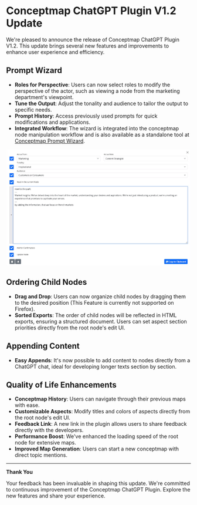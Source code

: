 # Conceptmap ChatGPT Plugin V1.2 Update

We're pleased to announce the release of Conceptmap ChatGPT Plugin V1.2. This update brings several new features and improvements to enhance user experience and efficiency.

## Prompt Wizard

- **Roles for Perspective**: Users can now select roles to modify the perspective of the actor, such as viewing a node from the marketing department's viewpoint.
- **Tune the Output**: Adjust the tonality and audience to tailor the output to specific needs.
- **Prompt History**: Access previously used prompts for quick modifications and applications.
- **Integrated Workflow**: The wizard is integrated into the conceptmap node manipulation workflow and is also available as a standalone tool at [Conceptmap Prompt Wizard](https://app.concept-map.com/prompt-wizard).

![Prompt Wizard](prompt-wizard.png)

## Ordering Child Nodes

- **Drag and Drop**: Users can now organize child nodes by dragging them to the desired position (This Feature is currently not supported on Firefox).
- **Sorted Exports**: The order of child nodes will be reflected in HTML exports, ensuring a structured document. Users can set aspect section priorities directly from the root node's edit UI.

## Appending Content

- **Easy Appends**: It's now possible to add content to nodes directly from a ChatGPT chat, ideal for developing longer texts section by section.

## Quality of Life Enhancements

- **Conceptmap History**: Users can navigate through their previous maps with ease.
- **Customizable Aspects**: Modify titles and colors of aspects directly from the root node's edit UI.
- **Feedback Link**: A new link in the plugin allows users to share feedback directly with the developers.
- **Performance Boost**: We've enhanced the loading speed of the root node for extensive maps.
- **Improved Map Generation**: Users can start a new conceptmap with direct topic mentions.

---

**Thank You**

Your feedback has been invaluable in shaping this update. We're committed to continuous improvement of the Conceptmap ChatGPT Plugin. Explore the new features and share your experience.
